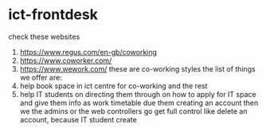 # ict-frontdesk
check these websites
1. https://www.regus.com/en-gb/coworking
2. https://www.coworker.com/
3. https://www.wework.com/
these are co-working styles 
the list of things we offer are:
1. help book space in ict centre for co-working and the rest
2. help IT students on directing them through on how to apply for IT space and give them info as work timetable due them creating an account 
then we the admins or the web controllers go get full control like delete an account, because IT student create 

